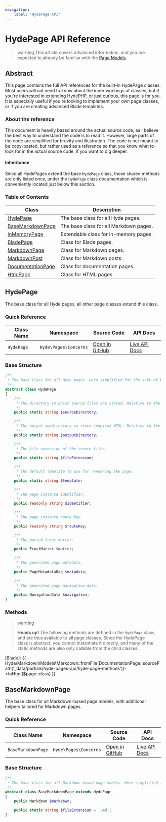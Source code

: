 ```yaml
---
navigation:
    label: "HydePage API"
---
```


# HydePage API Reference

>warning This article covers advanced information, and you are expected to already be familiar with the [Page Models](page-models).


## Abstract

This page contains the full API references for the built-in HydePage classes. Most users will not need to know about
the inner workings of classes, but if you're interested in extending HydePHP, or just curious, this page is for you.
It is especially useful if you're looking to implement your own page classes, or if you are creating advanced Blade templates.


### About the reference

This document is heavily based around the actual source code, as I believe the best way to understand the code is to read it.
However, large parts of the code are simplified for brevity and illustration. The code is not meant to be copy-pasted, but
rather used as a reference so that you know what to look for in the actual source code, if you want to dig deeper.

#### Inheritance

Since all HydePages extend the base `HydePage` class, those shared methods are only listed once,
under the `HydePage` class documentation which is conveniently located just below this section.


### Table of Contents

| Class                                   | Description                            |
|-----------------------------------------|----------------------------------------|
| [HydePage](#hydepage)                   | The base class for all Hyde pages.     |
| [BaseMarkdownPage](#basemarkdownpage)   | The base class for all Markdown pages. |
| [InMemoryPage](#inmemorypage)           | Extendable class for in-memory pages.  |
| [BladePage](#markdownpage)              | Class for Blade pages.                 |
| [MarkdownPage](#markdownpage)           | Class for Markdown pages.              |
| [MarkdownPost](#markdownpost)           | Class for Markdown posts.              |
| [DocumentationPage](#documentationpage) | Class for documentation pages.         |
| [HtmlPage](#htmlpage)                   | Class for HTML pages.                  |

## HydePage

The base class for all Hyde pages, all other page classes extend this class.

### Quick Reference

| Class Name | Namespace             | Source Code                                                                                        | API Docs                                                                                                     |
|------------|-----------------------|----------------------------------------------------------------------------------------------------|--------------------------------------------------------------------------------------------------------------|
| `HydePage` | `Hyde\Pages\Concerns` | [Open in GitHub](https://github.com/hydephp/framework/blob/master/src/Pages/Concerns/HydePage.php) | [Live API Docs](https://hydephp.github.io/develop/master/api-docs/classes/Hyde-Pages-Concerns-HydePage.html) |

### Base Structure

```php
/**
 * The base class for all Hyde pages. Here simplified for the sake of brevity.
 */
abstract class HydePage
{
    /**
     * The directory in which source files are stored. Relative to the project root.
     */
    public static string $sourceDirectory;

    /**
     * The output subdirectory to store compiled HTML. Relative to the _site output directory.
     */
    public static string $outputDirectory;

    /**
     * The file extension of the source files.
     */
    public static string $fileExtension;

    /**
     * The default template to use for rendering the page.
     */
    public static string $template;

    /**
     * The page instance identifier.
     */
    public readonly string $identifier;

    /**
     * The page instance route key.
     */
    public readonly string $routeKey;

    /**
     * The parsed front matter.
     */
    public FrontMatter $matter;

    /**
     * The generated page metadata.
     */
    public PageMetadataBag $metadata;
    
    /**
     * The generated page navigation data.
     */
    public NavigationData $navigation;
}
```

### Methods

>warning <p class="p-2" style="padding-right: 1rem"><strong>Heads up!</strong> The following methods are defined in the <code>HydePage</code> class, and are thus available to all page classes. Since the HydePage class is abstract, you cannot instantiate it directly, and many of the static methods are also only callable from the child classes.</p>

[Blade]: {{ Hyde\Markdown\Models\Markdown::fromFile(DocumentationPage::sourcePath('_data/partials/hyde-pages-api/hyde-page-methods'))->toHtml($page::class) }} 


## BaseMarkdownPage

The base class for all Markdown-based page models, with additional helpers tailored for Markdown pages.

### Quick Reference

| Class Name         | Namespace             | Source Code                                                                                                | API Docs                                                                                                             |
|--------------------|-----------------------|------------------------------------------------------------------------------------------------------------|----------------------------------------------------------------------------------------------------------------------|
| `BaseMarkdownPage` | `Hyde\Pages\Concerns` | [Open in GitHub](https://github.com/hydephp/framework/blob/master/src/Pages/Concerns/BaseMarkdownPage.php) | [Live API Docs](https://hydephp.github.io/develop/master/api-docs/classes/Hyde-Pages-Concerns-BaseMarkdownPage.html) |

### Base Structure

```php
/**
 * The base class for all Markdown-based page models. Here simplified for the sake of brevity.
 */
abstract class BaseMarkdownPage extends HydePage
{
    public Markdown $markdown;

    public static string $fileExtension = '.md';
}
```
